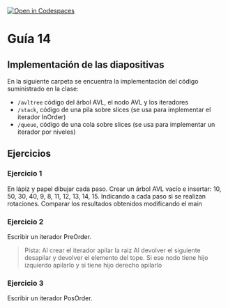 [![Open in Codespaces](https://classroom.github.com/assets/launch-codespace-7f7980b617ed060a017424585567c406b6ee15c891e84e1186181d67ecf80aa0.svg)](https://classroom.github.com/open-in-codespaces?assignment_repo_id=11237157)
# Guía 14
## Implementación de las diapositivas

En la siguiente carpeta se encuentra la implementación del código suministrado en la clase:

- `/avltree` código del árbol AVL, el nodo AVL y los iteradores
- `/stack`, código de una pila sobre slices (se usa para implementar el iterador InOrder)
- `/queue`, código de una cola sobre slices (se usa para implementar un iterador por niveles)

## Ejercicios

### Ejercicio 1
En lápiz y papel dibujar cada paso. Crear un árbol AVL vacío e insertar: 10, 50, 30, 40, 9, 8, 11, 12, 13, 14, 15. Indicando a cada paso si se realizan rotaciones. Comparar los resultados obtenidos modificando el main

### Ejercicio 2
Escribir un iterador PreOrder.
> Pista: Al crear el iterador apilar la raiz
> Al devolver el siguiente desapilar y devolver el elemento del tope. Si ese nodo tiene hijo izquierdo apilarlo y si tiene hijo derecho apilarlo

### Ejercicio 3
Escribir un iterador PosOrder.

